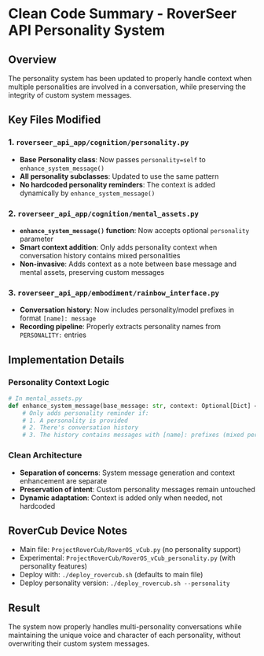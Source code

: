# Clean Code Summary - RoverSeer API Personality System

## Overview
The personality system has been updated to properly handle context when multiple personalities are involved in a conversation, while preserving the integrity of custom system messages.

## Key Files Modified

### 1. `roverseer_api_app/cognition/personality.py`
- **Base Personality class**: Now passes `personality=self` to `enhance_system_message()`
- **All personality subclasses**: Updated to use the same pattern
- **No hardcoded personality reminders**: The context is added dynamically by `enhance_system_message()`

### 2. `roverseer_api_app/cognition/mental_assets.py`
- **`enhance_system_message()` function**: Now accepts optional `personality` parameter
- **Smart context addition**: Only adds personality context when conversation history contains mixed personalities
- **Non-invasive**: Adds context as a note between base message and mental assets, preserving custom messages

### 3. `roverseer_api_app/embodiment/rainbow_interface.py`
- **Conversation history**: Now includes personality/model prefixes in format `[name]: message`
- **Recording pipeline**: Properly extracts personality names from `PERSONALITY:` entries

## Implementation Details

### Personality Context Logic
```python
# In mental_assets.py
def enhance_system_message(base_message: str, context: Optional[Dict] = None, personality: Optional[any] = None) -> str:
    # Only adds personality reminder if:
    # 1. A personality is provided
    # 2. There's conversation history
    # 3. The history contains messages with [name]: prefixes (mixed personalities)
```

### Clean Architecture
- **Separation of concerns**: System message generation and context enhancement are separate
- **Preservation of intent**: Custom personality messages remain untouched
- **Dynamic adaptation**: Context is added only when needed, not hardcoded

## RoverCub Device Notes
- Main file: `ProjectRoverCub/RoverOS_vCub.py` (no personality support)
- Experimental: `ProjectRoverCub/RoverOS_vCub_personality.py` (with personality features)
- Deploy with: `./deploy_rovercub.sh` (defaults to main file)
- Deploy personality version: `./deploy_rovercub.sh --personality`

## Result
The system now properly handles multi-personality conversations while maintaining the unique voice and character of each personality, without overwriting their custom system messages. 